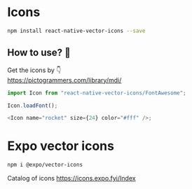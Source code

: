 # Icons

```bash
npm install react-native-vector-icons --save
```

## How to use? 🤔

Get the icons by 👇  
https://pictogrammers.com/library/mdi/

```js
import Icon from "react-native-vector-icons/FontAwesome";

Icon.loadFont();

<Icon name="rocket" size={24} color="#fff" />;
```

# Expo vector icons

```bash
npm i @expo/vector-icons
```

Catalog of icons
https://icons.expo.fyi/Index
